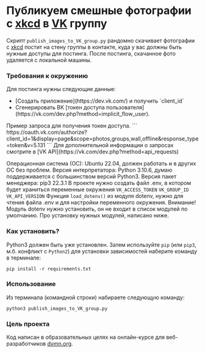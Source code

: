 # Публикуем смешные фотографии с [xkcd](https://xkcd.com) в [VK](https://vk.com) группу

Скрипт `publish_images_to_VK_group.py` рандомно скачивает фотографии с [xkcd](https://xkcd.com)
постит на стену группы в контакте, куда у вас должны быть нужные доступы для постинга.
После постинга, скачанное фото удаляется с локальной машины.


### Требования к окружению

Для постинга нужны следующие данные:
<ul>
	<li> [Создать приложение](https://dev.vk.com/) и получить `client_id`</li>
	<li> Сгенерировать ВК [токен доступа пользователя](https://vk.com/dev.php?method=implicit_flow_user).</li>
</ul>
Пример запроса для получения токен доступа.
```
https://oauth.vk.com/authorize?client_id=1&display=page&scope=photos,groups,wall,offline&response_type=token&v=5.131
```
Для дополнительной информации о запросах смотрите в [VK API](https://vk.com/dev.php?method=api_requests)

Операционная система (ОС): Ubuntu 22.04, должен работать и в других ОС без проблем.
Версия интерпретатора: Python 3.10.6, думаю поддерживается с большинством версий Python3.
Версия пакет менеджера: pip3 22.3.1
В проекте нужно создать файл .env, в котором будет храниться переменные окружения
`VK_ACCESS_TOKEN`
`VK_GROUP_ID`
`VK_API_VERSION`
Функция `load_dotenv()` из модуля dotenv, нужно для чтения файла .env и для настройки переменного окружения. Внимание! Модуль dotenv нужно установить, он не входит в список модулей по умолчанию. Про установку нужных модулей, написано ниже.


### Как установить?

Python3 должен быть уже установлен.
Затем используйте `pip` (или `pip3`, м.б. конфликт с `Python2`) для установки зависимостей наберите команду в терминале:

```
pip install -r requirements.txt
```


### Использование

Из терминала (командной строки) набираете следующую команду:

```
python3 publish_images_to_VK_group.py
```


### Цель проекта

Код написан в образовательных целях на онлайн-курсе для веб-разработчиков [dvmn.org](https://dvmn.org).